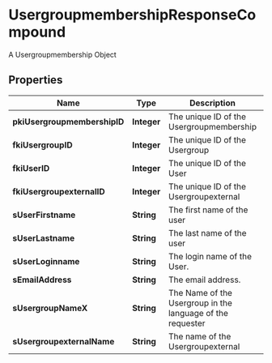 

# UsergroupmembershipResponseCompound

A Usergroupmembership Object

## Properties

| Name | Type | Description | Notes |
|------------ | ------------- | ------------- | -------------|
|**pkiUsergroupmembershipID** | **Integer** | The unique ID of the Usergroupmembership |  |
|**fkiUsergroupID** | **Integer** | The unique ID of the Usergroup |  |
|**fkiUserID** | **Integer** | The unique ID of the User |  [optional] |
|**fkiUsergroupexternalID** | **Integer** | The unique ID of the Usergroupexternal |  [optional] |
|**sUserFirstname** | **String** | The first name of the user |  [optional] |
|**sUserLastname** | **String** | The last name of the user |  [optional] |
|**sUserLoginname** | **String** | The login name of the User. |  [optional] |
|**sEmailAddress** | **String** | The email address. |  [optional] |
|**sUsergroupNameX** | **String** | The Name of the Usergroup in the language of the requester |  |
|**sUsergroupexternalName** | **String** | The name of the Usergroupexternal |  [optional] |



